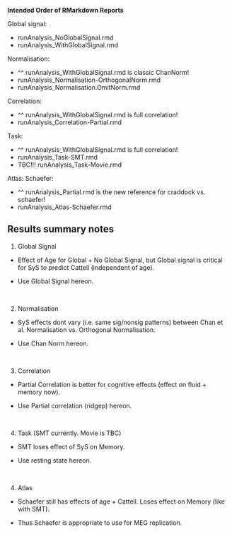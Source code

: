 **Intended Order of RMarkdown Reports**

Global signal:<br>

* runAnalysis_NoGlobalSignal.rmd
* runAnalysis_WithGlobalSignal.rmd


Normalisation: <br> 

* ^^ runAnalysis_WithGlobalSignal.rmd is classic ChanNorm!
* runAnalysis_Normalisation-OrthogonalNorm.rmd
* runAnalysis_Normalisation.OmitNorm.rmd
  
Correlation: <br> 

* ^^ runAnalysis_WithGlobalSignal.rmd is full correlation!
* runAnalysis_Correlation-Partial.rmd

Task: <br> 

* ^^ runAnalysis_WithGlobalSignal.rmd is full correlation!
* runAnalysis_Task-SMT.rmd
* TBC!!! runAnalysis_Task-Movie.rmd

Atlas: Schaefer: <br> 

* ^^ runAnalysis_Partial.rmd is the new reference for craddock vs. schaefer!
* runAnalysis_Atlas-Schaefer.rmd

  
## Results summary notes
1. Global Signal
- Effect of Age for Global + No Global Signal, but Global signal is critical for SyS to predict Cattell (independent of age).

- Use Global Signal hereon.

<br>

2. Normalisation
- SyS effects dont vary (i.e. same sig/nonsig patterns) between Chan et al. Normalisation vs. Orthogonal Normalisation.

- Use Chan Norm hereon.

<br>

3. Correlation
- Partial Correlation is better for cognitive effects (effect on fluid + memory now).

- Use Partial correlation (ridgep) hereon.

<br>

4. Task (SMT currently. Movie is TBC)
- SMT loses effect of SyS on Memory.

- Use resting state hereon.

<br>

4. Atlas
- Schaefer still has effects of age + Cattell. Loses effect on Memory (like with SMT).

- Thus Schaefer is appropriate to use for MEG replication.
 
<br>


  
  
  
  
